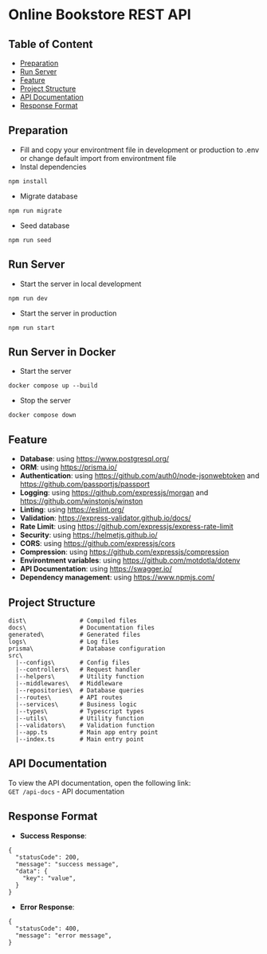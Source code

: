 # Online Bookstore REST API

## Table of Content
- [Preparation](#preparation)
- [Run Server](#run-server)
- [Feature](#feature)
- [Project Structure](#project-structure)
- [API Documentation](#api-documentation)
- [Response Format](#response-format)

## Preparation
- Fill and copy your environtment file in development or production to .env or change default import from environtment file
- Instal dependencies
```
npm install
```
- Migrate database
```
npm run migrate 
```
- Seed database
```
npm run seed
```

## Run Server
- Start the server in local development
```
npm run dev
```
- Start the server in production
```
npm run start
```

## Run Server in Docker
- Start the server
```
docker compose up --build
```
- Stop the server
```
docker compose down
```

## Feature
- **Database**: using https://www.postgresql.org/
- **ORM**: using https://prisma.io/
- **Authentication**: using https://github.com/auth0/node-jsonwebtoken and https://github.com/passportjs/passport
- **Logging**: using https://github.com/expressjs/morgan and https://github.com/winstonjs/winston
- **Linting**: using https://eslint.org/
- **Validation**: https://express-validator.github.io/docs/
- **Rate Limit**: using https://github.com/expressjs/express-rate-limit
- **Security**: using https://helmetjs.github.io/
- **CORS**: using https://github.com/expressjs/cors
- **Compression**: using https://github.com/expressjs/compression
- **Environtment variables**: using https://github.com/motdotla/dotenv
- **API Documentation**: using https://swagger.io/
- **Dependency management**: using https://www.npmjs.com/

## Project Structure
```
dist\               # Compiled files
docs\               # Documentation files
generated\          # Generated files
logs\               # Log files
prisma\             # Database configuration
src\
  |--configs\       # Config files
  |--controllers\   # Request handler
  |--helpers\       # Utility function
  |--middlewares\   # Middleware
  |--repositories\  # Database queries
  |--routes\        # API routes
  |--services\      # Business logic
  |--types\         # Typescript types
  |--utils\         # Utility function
  |--validators\    # Validation function
  |--app.ts         # Main app entry point
  |--index.ts       # Main entry point
```

## API Documentation
To view the API documentation, open the following link:
<br/>
``GET /api-docs`` - API documentation


## Response Format

- **Success Response**:
```
{
  "statusCode": 200,
  "message": "success message",
  "data": {
    "key": "value",
  }
}
```
- **Error Response**:
```
{
  "statusCode": 400,
  "message": "error message",
}